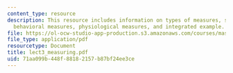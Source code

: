 ```yaml
---
content_type: resource
description: This resource includes information on types of measures, self-report,
  behavioral measures, physiological measures, and integrated example.
file: https://ol-ocw-studio-app-production.s3.amazonaws.com/courses/mas-965-relational-machines-spring-2005/71aa099b448f88182157b87bf24ee3ce_lect3_measuring.pdf
file_type: application/pdf
resourcetype: Document
title: lect3_measuring.pdf
uid: 71aa099b-448f-8818-2157-b87bf24ee3ce
---
```

